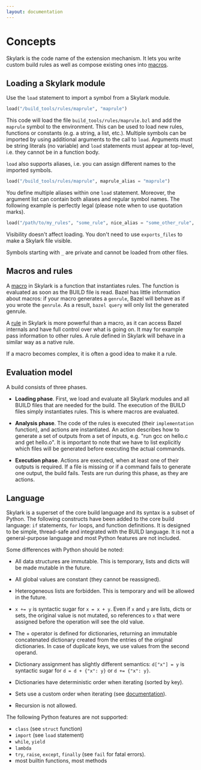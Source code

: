 ```yaml
---
layout: documentation
---
```


# Concepts

Skylark is the code name of the extension mechanism. It lets you write custom
build rules as well as compose existing ones into [macros](macros.html).

## Loading a Skylark module

Use the `load` statement to import a symbol from a Skylark module.

```python
load("/build_tools/rules/maprule", "maprule")
```

This code will load the file `build_tools/rules/maprule.bzl` and add the
`maprule` symbol to the environment. This can be used to load new rules,
functions or constants (e.g. a string, a list, etc.). Multiple symbols can be
imported by using additional arguments to the call to `load`. Arguments must
be string literals (no variable) and `load` statements must appear at
top-level, i.e. they cannot be in a function body.

`load` also supports aliases, i.e. you can assign different names to the
imported symbols.

```python
load("/build_tools/rules/maprule", maprule_alias = "maprule")
```

You define multiple aliases within one `load` statement. Moreover, the argument
list can contain both aliases and regular symbol names. The following example is
perfectly legal (please note when to use quotation marks).

```python
load("/path/to/my_rules", "some_rule", nice_alias = "some_other_rule", additional_alias = "one_more_rule")
```

Visibility doesn't affect loading. You don't need to use `exports_files`
to make a Skylark file visible.

Symbols starting with `_` are private and cannot be loaded from other files.

## Macros and rules

A [macro](macros.html) in Skylark is a function that instantiates rules. The
function is evaluated as soon as the BUILD file is read. Bazel has little
information about macros: if your macro generates a `genrule`, Bazel will behave
as if you wrote the `genrule`. As a result, `bazel query` will only list the
generated genrule.

A [rule](rules.html) in Skylark is more powerful than a macro, as it can access
Bazel internals and have full control over what is going on. It may for example
pass information to other rules. A rule defined in Skylark will behave in a
similar way as a native rule.

If a macro becomes complex, it is often a good idea to make it a rule.

## Evaluation model

A build consists of three phases.

* **Loading phase**. First, we load and evaluate all Skylark modules and all BUILD
  files that are needed for the build. The execution of the BUILD files simply
  instantiates rules. This is where macros are evaluated.

* **Analysis phase**. The code of the rules is executed (their `implementation`
  function), and actions are instantiated. An action describes how to generate
  a set of outputs from a set of inputs, e.g. "run gcc on hello.c and get
  hello.o". It is important to note that we have to list explicitly which
  files will be generated before executing the actual commands.

* **Execution phase**. Actions are executed, when at least one of their outputs is
  required. If a file is missing or if a command fails to generate one output,
  the build fails. Tests are run during this phase, as they are actions.

## Language

Skylark is a superset of the core build language and its syntax is a subset of
Python. The following constructs have been added to the core build language:
`if` statements, `for` loops, and function definitions.
It is designed to be simple, thread-safe and integrated with the
BUILD language. It is not a general-purpose language and most Python
features are not included.


Some differences with Python should be noted:

* All data structures are immutable. This is temporary, lists and dicts will be
  made mutable in the future.

* All global values are constant (they cannot be reassigned).

* Heterogeneous lists are forbidden. This is temporary and will be allowed
  in the future.

* `x += y` is syntactic sugar for `x = x + y`. Even if `x` and `y` are lists,
  dicts or sets, the original value is not mutated, so references to `x`
  that were assigned before the operation will see the old value.

* The + operator is defined for dictionaries, returning an immutable
  concatenated dictionary created from the entries of the original
  dictionaries. In case of duplicate keys, we use values from the second
  operand.

* Dictionary assignment has slightly different semantics: `d["x"] = y` is
  syntactic sugar for `d = d + {"x": y}` or `d += {"x": y}`.

* Dictionaries have deterministic order when iterating (sorted by key).

* Sets use a custom order when iterating (see
  [documentation](library.html#modules._top_level.set)).

* Recursion is not allowed.

The following Python features are not supported:

* `class` (see `struct` function)
* `import` (see `load` statement)
* `while`, `yield`
* `lambda`
* `try`, `raise`, `except`, `finally` (see `fail` for fatal errors).
* most builtin functions, most methods


